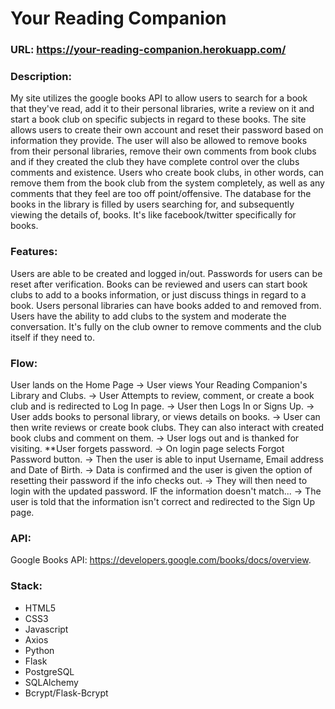 # Your Reading Companion
### URL: <https://your-reading-companion.herokuapp.com/>

### Description:  
My site utilizes the google books API to allow users to search for a book that they've read, add it to their personal libraries, write a review on it and start a book club on specific subjects in regard to these books. The site allows users to create their own account and reset their password based on information they provide. The user will also be allowed to remove books from their personal libraries, remove their own comments from book clubs and if they created the club they have complete control over the clubs comments and existence. Users who create book clubs, in other words, can remove them from the book club from the system completely, as well as any comments that they feel are too off point/offensive. The database for the books in the library is filled by users searching for, and subsequently viewing the details of, books. It's like facebook/twitter specifically for books.

### Features:  
Users are able to be created and logged in/out. Passwords for users can be reset after verification. Books can be reviewed and users can start book clubs to add to a books information, or just discuss things in regard to a book. Users personal libraries can have books added to and removed from. Users have the ability to add clubs to the system and moderate the conversation. It's fully on the club owner to remove comments and the club itself if they need to. 

### Flow:  
User lands on the Home Page -> User views Your Reading Companion's Library and Clubs. -> User Attempts to review, comment, or create a book club and is redirected to Log In page. -> User then Logs In or Signs Up. -> User adds books to personal library, or views details on books. -> User can then write reviews or create book clubs. They can also interact with created book clubs and comment on them. -> User logs out and is thanked for visiting.
**User forgets password. -> On login page selects Forgot Password button. -> Then the user is able to input Username, Email address and Date of Birth. -> Data is confirmed and the user is given the option of resetting their password if the info checks out. -> They will then need to login with the updated password. 
IF the information doesn't match... -> The user is told that the information isn't correct and redirected to the Sign Up page.

### API:  
Google Books API: <https://developers.google.com/books/docs/overview>.

### Stack:  
- HTML5
- CSS3
- Javascript
- Axios
- Python
- Flask
- PostgreSQL
- SQLAlchemy
- Bcrypt/Flask-Bcrypt

